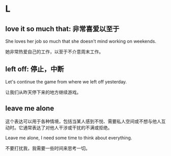 # L

## love it so much that: 非常喜爱以至于

She loves her job so much that she doesn't mind working on weekends.

她非常热爱自己的工作，以至于不介意周末工作。

## left off: 停止，中断

Let's continue the game from where we left off yesterday.

让我们从昨天停下来的地方继续游戏。

## leave me alone

这个表达可以用于各种情境，包括当某人感到不悦、需要私人空间或不想与他人互动时。它通常表达了对他人干涉或干扰的不满或拒绝。

Leave me alone, I need some time to think about everything.

不要打扰我，我需要一些时间来思考一切。